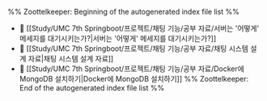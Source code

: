 %% Zoottelkeeper: Beginning of the autogenerated index file list  %%
- 📄 [[Study/UMC 7th Springboot/프로젝트/채팅 기능/공부 자료/서버는 '어떻게' 메세지를 대기시키는가?|서버는 '어떻게' 메세지를 대기시키는가?]]
- 📄 [[Study/UMC 7th Springboot/프로젝트/채팅 기능/공부 자료/채팅 시스템 설계 자료|채팅 시스템 설계 자료]]
- 📄 [[Study/UMC 7th Springboot/프로젝트/채팅 기능/공부 자료/Docker에 MongoDB 설치하기|Docker에 MongoDB 설치하기]]
%% Zoottelkeeper: End of the autogenerated index file list  %%
